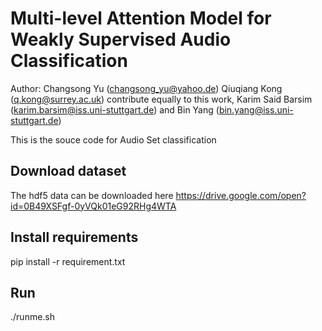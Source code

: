# Multi-level Attention Model for Weakly Supervised Audio Classification

Author: Changsong Yu (changsong_yu@yahoo.de) Qiuqiang Kong (q.kong@surrey.ac.uk) contribute equally to this work, Karim Said Barsim (karim.barsim@iss.uni-stuttgart.de) and Bin Yang (bin.yang@iss.uni-stuttgart.de)

This is the souce code for Audio Set classification
## Download dataset

The hdf5 data can be downloaded here
https://drive.google.com/open?id=0B49XSFgf-0yVQk01eG92RHg4WTA

## Install requirements
pip install -r requirement.txt

## Run
./runme.sh
